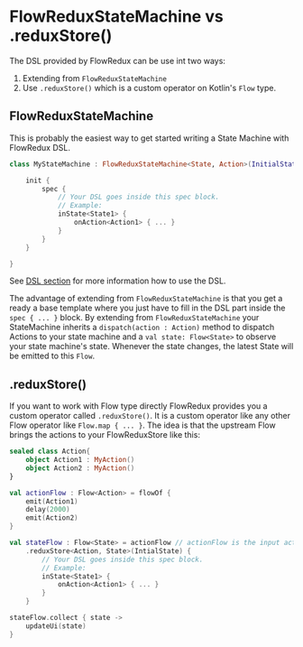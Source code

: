 # FlowReduxStateMachine vs .reduxStore()

The DSL provided by FlowRedux can be use int two ways:

1. Extending from `FlowReduxStateMachine`
2. Use `.reduxStore()` which is a custom operator on Kotlin's `Flow` type.

## FlowReduxStateMachine
This is probably the easiest way to get started writing a State Machine with FlowRedux DSL.

```kotlin
class MyStateMachine : FlowReduxStateMachine<State, Action>(InitialState){

    init {
        spec {
            // Your DSL goes inside this spec block.
            // Example:
            inState<State1> {
                onAction<Action1> { ... }
            }
        }
    }

}
```

See [DSL section](dsl.md) for more information how to use the DSL.

The advantage of extending from `FlowReduxStateMachine` is that you get a ready a base template
where you just have to fill in the DSL part inside the `spec { ... }` block.
By extending from `FlowReduxStateMachine` your StateMachine inherits a `dispatch(action : Action)`
method to dispatch Actions to your state machine and a `val state: Flow<State>` to observe your
state machine's state.
Whenever the state changes, the latest State will be emitted to this `Flow`.

## .reduxStore()

If you want to work with Flow type directly FlowRedux provides you a custom operator called
`.reduxStore()`.
It is a custom operator like any other Flow operator like `Flow.map { ... }`.
The idea is that the upstream Flow brings the actions to your FlowReduxStore like this:

```kotlin
sealed class Action{
    object Action1 : MyAction()
    object Action2 : MyAction()
}
```

```kotlin
val actionFlow : Flow<Action> = flowOf {
    emit(Action1)
    delay(2000)
    emit(Action2)
}

val stateFlow : Flow<State> = actionFlow // actionFlow is the input actions to the state machine
    .reduxStore<Action, State>(IntialState) {
        // Your DSL goes inside this spec block.
        // Example:
        inState<State1> {
            onAction<Action1> { ... }
        }
    }

stateFlow.collect { state ->
    updateUi(state)
}
```



